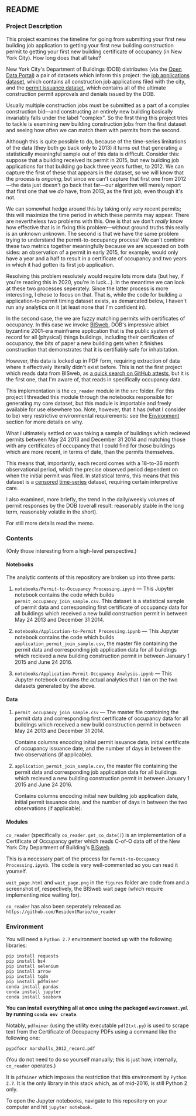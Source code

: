 ## README
### Project Description

This project examines the timeline for going from submitting your first new building job application to getting your
first new building construction permit to getting your first new building certificate of occupancy (in New York City).
How long does that all take?

New York City's Department of Buildings (DOB) distributes (via the [Open Data Portal](https://nycopendata.socrata.com/))
 a pair of datasets which inform this project: the [job applications dataset](https://data.cityofnewyork.us/Housing-Development/DOB-Job-Application-Filings/ic3t-wcy2),
 which contains all construction job applications filed with the city, and the [permit issuance dataset](https://data.cityofnewyork.us/Housing-Development/DOB-Permit-Issuance/ipu4-2q9a),
 which contains all of the ultimate construction permit approvals and denials issued by the DOB.

Usually multiple construction jobs must be submitted as a part of a complex construction bid&mdash;and constructing
an entirely new building basically invariably falls under the label "complex". So the first thing this project tries
to tackle is examining new building construction jobs from the first dataset and seeing how often we can match them
with permits from the second.

Although this is quite possible to do, because of the time-series limitations of the data (they both go back only to 2013)
it turns out that generating a statistically meaningful sample out of this data is difficult. Consider this: suppose
that a building received its permit in 2015, but new building job applications for that building go back three years
further, to 2012. We can capture the first of these that appears in the dataset, so we will know that the process is
*ongoing*, but since we can't capture that first one from 2012&mdash;the data just doesn't go back that far&mdash;our
 algorithm will merely report that first one that we *do* have, from 2013, as the first job, even though it's not.

We can somewhat hedge around this by taking only very recent permits; this will maximize the time period in which
these permits may appear. There are nevertheless two problems with this. One is that we don't *really* know how
effective that is in fixing this problem&mdash;without ground truths this really is an unknown unknown. The second is
that we have the same problem trying to understand the permit-to-occupancy process! We can't combine these two
metrics together meaningfully because we are squeezed on both sides: an observation of a permit in early 2015, for
example, would only have a year and a half to result in a certificate of occupancy and two years in which it had
gotten its first job application.

Resolving this problem resolutely would require lots more data (but hey, if you're reading this in 2020, you're in
luck...). In the meantime we can look at these two processes seperately. Since the latter process is more
interesting, I chose to focus on that. That is, while the code for building a application-to-permit timing dataset
exists, as demarcated below, I haven't run any analytics on it (at least none that I'm confident in).

In the second case, the  we are fuzzy matching permits with certificates of occupancy. In this case we invoke
[BISweb](http://a810-bisweb.nyc.gov/bisweb/bsqpm01.jsp), DOB's impressive albiet byzantine 2001-era mainframe
application that is the public system of record for all (physical) things buildings, including their certificates of
occupancy, the bits of paper a new building gets when it finishes construction that demonstrates that it is
certifiably safe for inhabitation.

However, this data is locked up in PDF form, requiring extraction of data where it effectively literally didn't exist
before. This is not the first project which reads data from BISweb, as [a quick search on GitHub attests](https://github.com/search?q=bisweb&type=Code&utf8=%E2%9C%93),
but it is the first one, that I'm aware of, that reads in specifically occupancy data.

This implementation is the `co_reader` module in the `src` folder. For this project I threaded this module through
the notebooks responsible for generating my core dataset, but this module is importable and freely available for use
elsewhere too. Note, however, that it has (what I consider to be) very restrictive environmental requirements: see
the [Environment](#Environment) section for more details on why.

What I ultimately settled on was taking a sample of buildings which recieved permits between May 24 2013 and December
31 2014 and matching those with any certificates of occupancy that I could find for those buildings which are more
recent, in terms of date, than the permits themselves.

This means that, importantly, each record comes with a 18-to-36 month observational period, which the precise
observed period dependent on when the initial permit was filed. In statistical terms, this means that this dataset is
 a [censored](https://en.wikipedia.org/wiki/Censoring_(statistics)) [time-series](https://en.wikipedia.org/wiki/Time_series)
dataset, requiring certain interpretive care.

I also examined, more briefly, the trend in the daily/weekly volumes of permit responses by the DOB
(overall result: reasonably stable in the long term, reasonably volatile in the short).

For still more details read the memo.

### Contents

(Only those interesting from a high-level perspective.)

#### Notebooks

The analytic contents of this repository are broken up into three parts:

1. `notebooks/Permit-to-Occupancy Processing.ipynb` &mdash; This Jupyter notebook contains the code which builds
`permit_occupancy_join_sample.csv`. This dataset is a statistical sample of permit data and corresponding
first certificate of occupancy data for all buildings which received a new build construction permit in between May
24 2013 and December 31 2014.


2. `notebooks/Application-to-Permit Processing.ipynb` &mdash; This Jupyter notebook contains the code which builds
`application_permit_join_sample.csv`, the master file containing the permit data and corresponding job application
data for all buildings which recieved a new building construction permit in between January 1 2015 and June 24 2016.
3. `notebooks/Application-Permit-Occupancy Analysis.ipynb` &mdash; This Jupyter notebook contains the actual analytics
that I ran on the two datasets generated by the above.

#### Data

1. `permit_occupancy_join_sample.csv` &mdash; The master file containing the permit data and corresponding first
certificate of occupancy data for all buildings which received a new build construction permit in between May 24 2013 and December
31 2014.

    Contains columns encoding initial permit issuance data, initial certificate of occupancy issuance date, and the
    number of days in between the two observations (if applicable).

2. `application_permit_join_sample.csv`, the master file containing the permit data and corresponding job application
data for all buildings which recieved a new building construction permit in between January 1 2015 and June 24 2016.

    Contains columns encoding initial new building job application date, initial permit issuance date, and the number
     of days in between the two observations (if applicable).

#### Modules

`co_reader` (specifically `co_reader.get_co_date()`) is an implementation of a Certificate of Occupancy getter
which reads C-of-O data off of the New York City Department of Building's [BISweb](http://a810-bisweb.nyc.gov/bisweb/).

This is a necessary part of the process for `Permit-to-Occupancy Processing.ipynb`. The code is very well-commented
so you can read it yourself.

`wait_page.html` and `wait_page.png` in the `figures` folder are code from and a screenshot of, respectively, the
BISweb wait page (which require implementing nice waiting for).

`co_reader` has also been seperately released as `https://github.com/ResidentMario/co_reader`

### Environment

You will need a `Python 2.7` environment booted up with the following libraries:

    pip install requests
    pip install bs4
    pip install selenium
    pip install arrow
    pip install tqdm
    pip install pdfminer
    conda install pandas
    conda install jupyter
    conda install seaborn

**You can install everything all at once using the packaged `environment.yml` by running `conda env create`**.

Notably, `pdfminer` (using the utility executable `pdf2txt.py`) is used to scrape text from the Certificate of
Occupacny PDFs using a command like the following one:

    pypdfocr marshalls_2012_record.pdf

(You do not need to do so yourself manually; this is just how, internally, `co_reader` operates.)

It is `pdfminer` which imposes the restriction that this environment by `Python 2.7`. It is the only library
 in this stack which, as of mid-2016, is still Python 2 only.

To open the Jupyter notebooks, navigate to this repository on your computer and hit `jupyter notebook`.